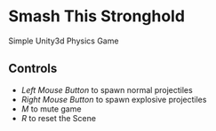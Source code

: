 # Smash This Stronghold
Simple Unity3d Physics Game

## Controls
- *Left Mouse Button* to spawn normal projectiles
- *Right Mouse Button* to spawn explosive projectiles
- *M* to mute game
- *R* to reset the Scene
